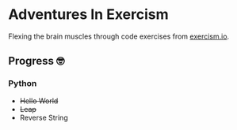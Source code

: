 # Adventures In Exercism

Flexing the brain muscles through code exercises from [exercism.io](http://exercism.io/).

## Progress 🤓

### Python

- ~~Hello World~~
- ~~Leap~~
- Reverse String
